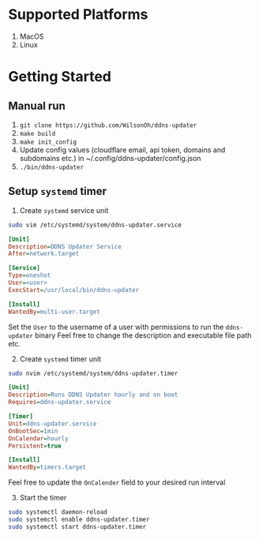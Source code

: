 # Supported Platforms

1. MacOS
2. Linux

# Getting Started

## Manual run

1. `git clone https://github.com/WilsonOh/ddns-updater`
2. `make build`
3. `make init_config`
4. Update config values (cloudflare email, api token, domains and subdomains etc.) in ~/.config/ddns-updater/config.json
5. `./bin/ddns-updater`

## Setup `systemd` timer

1. Create `systemd` service unit
```bash
sudo vim /etc/systemd/system/ddns-updater.service
```
```ini
[Unit]
Description=DDNS Updater Service
After=network.target

[Service]
Type=oneshot
User=<user>
ExecStart=/usr/local/bin/ddns-updater

[Install]
WantedBy=multi-user.target
```
Set the `User` to the username of a user with permissions to run the `ddns-updater` binary
Feel free to change the description and executable file path etc.

2. Create `systemd` timer unit
```bash
sudo nvim /etc/systemd/system/ddns-updater.timer
```
```ini
[Unit]
Description=Runs DDNS Updater hourly and on boot
Requires=ddns-updater.service

[Timer]
Unit=ddns-updater.service 
OnBootSec=1min
OnCalendar=hourly
Persistent=true

[Install]
WantedBy=timers.target
```
Feel free to update the `OnCalender` field to your desired run interval

3. Start the timer
```bash
sudo systemctl daemon-reload
sudo systemctl enable ddns-updater.timer
sudo systemctl start ddns-updater.timer
```
